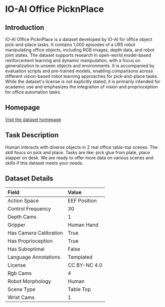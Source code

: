 # IO-AI Office PicknPlace


## Introduction

IO-AI Office PicknPlace is a dataset developed by IO-AI for office object pick-and-place tasks. It contains 1,000 episodes of a UR5 robot manipulating office objects, including RGB images, depth data, and robot joint states. The dataset supports research in open-world model-based reinforcement learning and dynamic manipulation, with a focus on generalization to unseen objects and environments. It is accompanied by evaluation scripts and pre-trained models, enabling comparisons across different vision-based robot learning approaches for pick-and-place tasks. While the dataset's license is not explicitly stated, it is primarily intended for academic use and emphasizes the integration of vision and proprioception for office automation tasks.


## Homepage

[Visit the dataset homepage](https://drive.google.com/drive/u/1/folders/1h5wfoENdXC5i4Jsh7xpnS34a-SO6h1PM)


## Task Description

Human interacts with diverse objects in 2 real office table-top scenes. The skill foucs on pick and place. Tasks are like: pick glue from plate, place stapper on desk. We are ready to offer more data on various scenes and skills if this dataset meets your needs.


## Dataset Details

| Field                            | Value                    |
|:---------------------------------|:-------------------------|
| Action Space                     | EEF Position           |
| Control Frequency                     | 30           |
| Depth Cams                     | 1           |
| Gripper                     | Human Hand           |
| Has Camera Calibration                     | True           |
| Has Proprioception                     | True           |
| Has Suboptimal                     | False           |
| Language Annotations                     | Templated           |
| License                     | CC BY-NC 4.0           |
| Rgb Cams                     | 4           |
| Robot Morphology                     | Human           |
| Scene Type                     | Table Top           |
| Wrist Cams                     | 1           |


